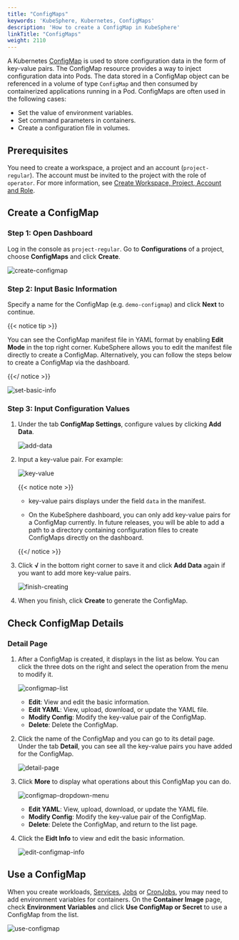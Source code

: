 ```yaml
---
title: "ConfigMaps"
keywords: 'KubeSphere, Kubernetes, ConfigMaps'
description: 'How to create a ConfigMap in KubeSphere'
linkTitle: "ConfigMaps"
weight: 2110
---
```


A Kubernetes [ConfigMap](https://kubernetes.io/docs/concepts/configuration/configmap/) is used to store configuration data in the form of key-value pairs. The ConfigMap resource provides a way to inject configuration data into Pods. The data stored in a ConfigMap object can be referenced in a volume of type `ConfigMap` and then consumed by containerized applications running in a Pod. ConfigMaps are often used in the following cases:

- Set the value of environment variables.
- Set command parameters in containers.
- Create a configuration file in volumes.

## Prerequisites

You need to create a workspace, a project and an account (`project-regular`). The account must be invited to the project with the role of `operator`. For more information, see [Create Workspace, Project, Account and Role](../../../quick-start/create-workspace-and-project).

## Create a ConfigMap

### Step 1: Open Dashboard

Log in the console as `project-regular`. Go to **Configurations** of a project, choose **ConfigMaps** and click **Create**.

![create-configmap](/images/docs/project-user-guide/configurations/configmaps/create-configmap.jpg)

### Step 2: Input Basic Information

Specify a name for the ConfigMap (e.g. `demo-configmap`) and click **Next** to continue.

{{< notice tip >}}

You can see the ConfigMap manifest file in YAML format by enabling **Edit Mode** in the top right corner. KubeSphere allows you to edit the manifest file directly to create a ConfigMap. Alternatively, you can follow the steps below to create a ConfigMap via the dashboard.

{{</ notice >}} 

![set-basic-info](/images/docs/project-user-guide/configurations/configmaps/set-basic-info.jpg)

### Step 3: Input Configuration Values

1. Under the tab **ConfigMap Settings**, configure values by clicking **Add Data**.

   ![add-data](/images/docs/project-user-guide/configurations/configmaps/add-data.jpg)

2. Input a key-value pair. For example:

   ![key-value](/images/docs/project-user-guide/configurations/configmaps/key-value.jpg)

   {{< notice note >}}

   - key-value pairs displays under the field `data` in the manifest.

   - On the KubeSphere dashboard, you can only add key-value pairs for a ConfigMap currently. In future releases, you will be able to add a path to a directory containing configuration files to create ConfigMaps directly on the dashboard.

   {{</ notice >}} 

3. Click **√** in the bottom right corner to save it and click **Add Data** again if you want to add more key-value pairs.

   ![finish-creating](/images/docs/project-user-guide/configurations/configmaps/finish-creating.jpg)

4. When you finish, click **Create** to generate the ConfigMap.

## Check ConfigMap Details

### Detail Page

1. After a ConfigMap is created, it displays in the list as below. You can click the three dots on the right and select the operation from the menu to modify it.

    ![configmap-list](/images/docs/project-user-guide/configurations/configmaps/configmap-list.jpg)

    - **Edit**: View and edit the basic information.
    - **Edit YAML**: View, upload, download, or update the YAML file.
    - **Modify Config**: Modify the key-value pair of the ConfigMap.
    - **Delete**: Delete the ConfigMap.

2. Click the name of the ConfigMap and you can go to its detail page. Under the tab **Detail**, you can see all the key-value pairs you have added for the ConfigMap.

    ![detail-page](/images/docs/project-user-guide/configurations/configmaps/detail-page.jpg)

3. Click **More** to display what operations about this ConfigMap you can do.

    ![configmap-dropdown-menu](/images/docs/project-user-guide/configurations/configmaps/configmap-dropdown-menu.jpg)

    - **Edit YAML**: View, upload, download, or update the YAML file.
    - **Modify Config**: Modify the key-value pair of the ConfigMap.
    - **Delete**: Delete the ConfigMap, and return to the list page.

4. Click the **Eidt Info** to view and edit the basic information.

    ![edit-configmap-info](/images/docs/project-user-guide/configurations/configmaps/edit-configmap-info.jpg)
    

## Use a ConfigMap

When you create workloads, [Services](../../../project-user-guide/application-workloads/services/), [Jobs](../../../project-user-guide/application-workloads/jobs/) or [CronJobs](../../../project-user-guide/application-workloads/cronjob/), you may need to add environment variables for containers. On the **Container Image** page, check **Environment Variables** and click **Use ConfigMap or Secret** to use a ConfigMap from the list.

![use-configmap](/images/docs/project-user-guide/configurations/configmaps/use-configmap.jpg)